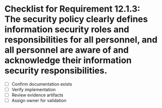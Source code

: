 # Checklist for Requirement 12.1.3: The security policy clearly defines information security roles and responsibilities for all personnel, and all personnel are aware of and acknowledge their information security responsibilities.

- [ ] Confirm documentation exists
- [ ] Verify implementation
- [ ] Review evidence artifacts
- [ ] Assign owner for validation
